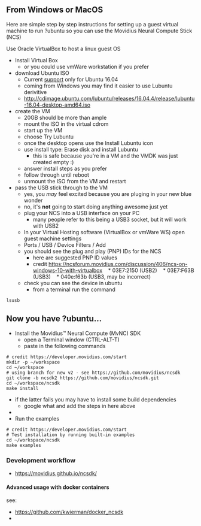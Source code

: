 ## From Windows or MacOS

Here are simple step by step instructions for setting up a guest virtual machine to run ?ubuntu so you can use the Movidius Neural Compute Stick (NCS)

Use Oracle VirtualBox to host a linux guest OS
* Install Virtual Box
  * or you could use vmWare workstation if you prefer
* download Ubuntu ISO
  * Current [support](https://ncsforum.movidius.com/discussion/100/product-faq) only for Ubuntu 16.04
  * coming from Windows you may find it easier to use Lubuntu derivitive
  * http://cdimage.ubuntu.com/lubuntu/releases/16.04.4/release/lubuntu-16.04-desktop-amd64.iso
* create the VM
  * 20GB should be more than ample
  * mount the ISO in the virtual cdrom
  * start up the VM
  * choose Try Lubuntu 
  * once the desktop opens use the Install Lubuntu icon
  * use install type: Erase disk and install Lubuntu
    * this is safe because you're in a VM and the VMDK was just created empty :)
  * answer install steps as you prefer
  * follow through until reboot
  * unmount the ISO from the VM and restart
* pass the USB stick through to the VM
  * yes, you _may_ feel excited because you are pluging in your new blue wonder
  * no, it's **not** going to start doing anything awesome just yet
  * plug your NCS into a USB interface on your PC
    * many people refer to this being a USB3 socket, but it will work with USB2
  * In your Virtual Hosting software (VirtualBox or vmWare WS) open guest machine settings
  * Ports / USB / Device Filters / Add
  * you should see the plug and play (PNP) IDs for the NCS
    * here are suggested PNP ID values 
    * credit https://ncsforum.movidius.com/discussion/406/ncs-on-windows-10-with-virtualbox
    * 03E7:2150   (USB2) 
    * 03E7:F63B   (USB3)
    * 040e:f63b   (USB3, may be incorrect)
  * check you can see the device in ubuntu
    * from a terminal run the command 

```    
lsusb
```

## Now you have ?ubuntu...

* Install the Movidius™ Neural Compute (MvNC) SDK
  * open a Terminal window (CTRL-ALT-T)
  * paste in the following commands

```
# credit https://developer.movidius.com/start
mkdir -p ~/workspace
cd ~/workspace
# using branch for new v2 - see https://github.com/movidius/ncsdk
git clone -b ncsdk2 https://github.com/movidius/ncsdk.git
cd ~/workspace/ncsdk
make install
```

  * if the latter fails you may have to install some build dependencies
    * google what and add the steps in here above
  * 
* Run the examples

```
# credit https://developer.movidius.com/start
# Test installation by running built-in examples
cd ~/workspace/ncsdk
make examples
```

### Development workflow

* https://movidius.github.io/ncsdk/

#### Advanced usage with docker containers

see: 

* https://github.com/kwierman/docker_ncsdk
* 


